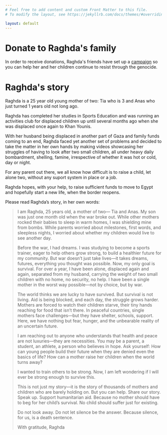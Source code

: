 ```yaml
---
# Feel free to add content and custom Front Matter to this file.
# To modify the layout, see https://jekyllrb.com/docs/themes/#overriding-theme-defaults

layout: default
---
```


# Donate to Raghda's family

In order to receive donations, Raghda's friends have set up a [campaign](https://gofund.me/a47ed4bfc) so you can help her and her children continue to resist through the genocide.

# Raghda's story

Raghda is a 25 year old young mother of two: Tia who is 3 and Anas who just turned 1 years old not long ago.

Raghda has completed her studies in Sports Education and was running an activities club for displaced children up until several months ago when she was displaced once again to Khan Younis.

With her husband being displaced in another part of Gaza and family funds coming to an end, Raghda faced yet another set of problems and decided to take the matter in her own hands by making videos showcasing her struggles of having to look after two small children, all under heavy daily bombardment, shelling, famine, irrespective of whether it was hot or cold, day or night.

For any parent out there, we all know how difficult is to raise a child, let alone two, without any suport system in place or a job.

Raghda hopes, with your help, to raise sufficient funds to move to Egypt and hopefully start a new life, when the border reopens. 

Please read Raghda’s story, in her own words:

> I am Raghda, 25 years old, a mother of two— Tia and Anas. My son was just one month old when the war broke out. While other mothers rocked their babies to sleep in warm homes, I was shielding mine from bombs. While parents worried about milestones, first words, and sleepless nights, I worried about whether my children would live to see another day.
> 
> Before the war, I had dreams. I was studying to become a sports trainer, eager to help others grow strong, to build a healthier future for my community. But war doesn’t just take lives—it takes dreams, futures, everything you thought was possible. Now, my only goal is survival. For over a year, I have been alone, displaced again and again, separated from my husband, carrying the weight of two small children with no home, no security, no help. I have been a single mother in the worst way possible—not by choice, but by war.
>
> The world thinks we are lucky to have survived. But survival is not living. Aid is being blocked, and each day, the struggle grows harder. Mothers are forced to watch their children starve, their tiny hands reaching for food that isn’t there. In peaceful countries, single mothers face challenges—but they have shelter, schools, support. Here, we have nothing but fear, hunger, and the unbearable reality of an uncertain future.
>
> I am reaching out to anyone who understands that health and peace are not luxuries—they are necessities. You may be a parent, a student, an athlete, a person who believes in hope. Ask yourself: How can young people build their future when they are denied even the basics of life? How can a mother raise her children when the world turns away?
>
> I wanted to train others to be strong. Now, I am left wondering if I will ever be strong enough to survive this.
>
> This is not just my story—it is the story of thousands of mothers and children who are barely holding on. But you can help. Share our story. Speak up. Support humanitarian aid. Because no mother should have to beg for her child’s survival. No child should suffer just for existing.
>
> Do not look away. Do not let silence be the answer. Because silence, for us, is a death sentence.
>
> With gratitude,
> Raghda